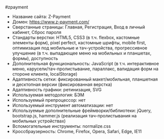 #zpayment
- Название сайта: Z-Payment
- Домен: https://www.z-payment.com/
- Сверстанные страницы: Главная, Регистрация, Вход в личный кабинет, Сброс пароля
- Стандарты верстки: HTML5, CSS3 (в т.ч. flexbox, кастомные элементы форм), pixel perfect, кастомные шрифты, mobile first, оптимизация под мобильные и тач-устройства, прогрессивное улучшение (в т.ч. выпадающее меню на мобильных и планшетах, формы), доступность 
- Дополнительная функциональность: JavaScript (в т.ч. интерактивное меню, карусели/тач-пролистывание, параллакс, валидация форм на стороне клиента, localStorage)
- Адаптивность сетки: фиксированный макет/мобильная, планшетная и десктопная версии (фиксированная верстка)
- Адаптивность графики: ретинизация, SVG
- Используемая методология: БЭМ
- Используемый препроцессор: нет
- Используемый инструмент автоматизации: нет
- Используемые дополнительные фреймворки/библиотеки: jQuery, bootstrap.js, hammer.js (реализация тач-пролистывания на мобильных устройствах)
- Вспомогательные инструменты: normalize.css 
- Кроссбраузерность: Chrome, Firefox, Opera, Safari, Edge, IE11
